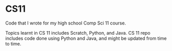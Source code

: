 # CS11
Code that I wrote for my high school Comp Sci 11 course.

Topics learnt in CS 11 includes Scratch, Python, and Java.
CS 11 repo includes code done using Python and Java, and might be updated from time to time.
